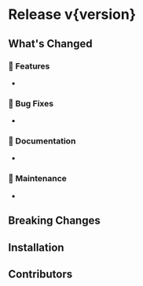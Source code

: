 # Release v{version}

## What's Changed

### 🚀 Features
*

### 🐛 Bug Fixes
*

### 📝 Documentation
*

### 🔧 Maintenance
*

## Breaking Changes

<!-- List any breaking changes -->

## Installation

<!-- Installation instructions -->

## Contributors

<!-- Generated with: git log v{previous}...v{version} --format="* %s - @%an" -->
